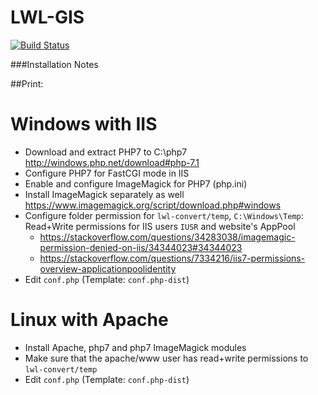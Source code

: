 LWL-GIS
=======

[![Build Status](https://travis-ci.org/giatschool/webgis-westfalen.svg?branch=master)](https://travis-ci.org/giatschool/webgis-westfalen)



###Installation Notes


##Print:
# Windows with IIS

- Download and extract PHP7 to C:\php7 http://windows.php.net/download#php-7.1
- Configure PHP7 for FastCGI mode in IIS
- Enable and configure ImageMagick for PHP7 (php.ini)
- Install ImageMagick separately as well https://www.imagemagick.org/script/download.php#windows
- Configure folder permission for `lwl-convert/temp`, `C:\Windows\Temp`: Read+Write permissions for IIS users `IUSR` and website's AppPool 
  - https://stackoverflow.com/questions/34283038/imagemagic-permission-denied-on-iis/34344023#34344023
  - https://stackoverflow.com/questions/7334216/iis7-permissions-overview-applicationpoolidentity
- Edit `conf.php` (Template: `conf.php-dist`)

# Linux with Apache

- Install Apache, php7 and php7 ImageMagick modules
- Make sure that the apache/www user has read+write permissions to `lwl-convert/temp`
- Edit `conf.php` (Template: `conf.php-dist`)

